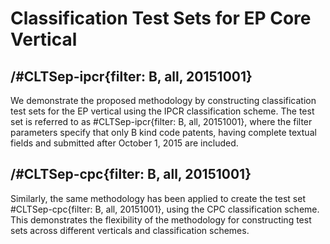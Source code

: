 # Classification Test Sets for EP Core Vertical 

## /#CLTSep-ipcr{filter: B, all, 20151001}

We demonstrate the proposed methodology by constructing classification test sets for the EP vertical using the IPCR classification scheme. The test set is referred to as #CLTSep-ipcr{filter: B, all, 20151001}, where the filter parameters specify that only B kind code patents, having complete textual fields and submitted after October 1, 2015 are included. 

## /#CLTSep-cpc{filter: B, all, 20151001}
Similarly, the same methodology has been applied to create the test set #CLTSep-cpc{filter: B, all, 20151001}, using the CPC classification scheme. This demonstrates the flexibility of the methodology for constructing test sets across different verticals and classification schemes.
